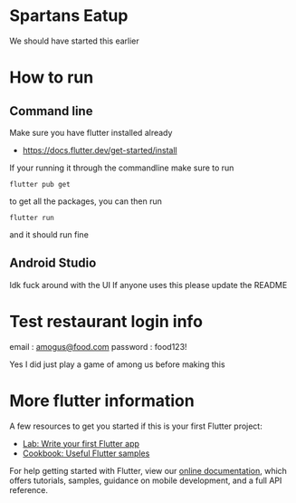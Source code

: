 # Spartans Eatup

We should have started this earlier

# How to run 

## Command line

Make sure you have flutter installed already 
- https://docs.flutter.dev/get-started/install

If your running it through the commandline make sure to run

```flutter pub get ``` 

to get all the packages, you can then run

```flutter run``` 

and it should run fine

## Android Studio

Idk fuck around with the UI
If anyone uses this please update the README

# Test restaurant login info
  email : amogus@food.com
  password : food123!
  
  Yes I did just play a game of among us before making this 

# More flutter information

A few resources to get you started if this is your first Flutter project:

- [Lab: Write your first Flutter app](https://flutter.dev/docs/get-started/codelab)
- [Cookbook: Useful Flutter samples](https://flutter.dev/docs/cookbook)

For help getting started with Flutter, view our
[online documentation](https://flutter.dev/docs), which offers tutorials,
samples, guidance on mobile development, and a full API reference.
